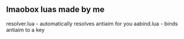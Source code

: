 ## lmaobox luas made by me
resolver.lua - automatically resolves antiaim for you
aabind.lua - binds antiaim to a key

